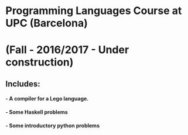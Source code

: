 # Programming Languages Course at UPC (Barcelona)
# (Fall - 2016/2017 - Under construction)
## Includes:
  #### - A compiler for a Lego language.
  #### - Some Haskell problems
  #### - Some introductory python problems
